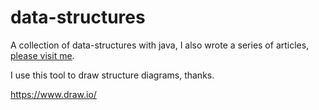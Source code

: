 # data-structures
A collection of data-structures with java, I also wrote a series of articles, [please visit me](http://mingshan.fun/tags/%E6%95%B0%E6%8D%AE%E7%BB%93%E6%9E%84/).

I use this tool to draw structure diagrams, thanks.

https://www.draw.io/
